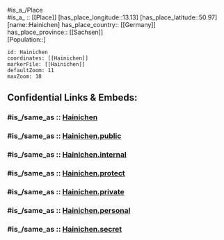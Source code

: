 ﻿---
confidential: public
isDeleted: false
location:
- 50.97
- 13.13
mapmarker: city
mapzoom:
- 7
- 12
SpocWebEntityId: 30713
tags:
- geo/City
type: City
---

#is_a_/Place  
#is_a_ :: [[Place]] 
[has_place_longitude::13.13] 
[has_place_latitude::50.97] 
[name::Hainichen] 
has_place_country:: [[Germany]]  
has_place_province:: [[Sachsen]]  
[Population::] 



```leaflet
id: Hainichen
coordinates: [[Hainichen]] 
markerFile: [[Hainichen]] 
defaultZoom: 11 
maxZoom: 18
```


## Confidential Links & Embeds: 

### #is_/same_as :: [Hainichen](/_Standards/Earth/Continent/Europe/Europe~Central/Germany/Germany~East/Sachsen/counties~Sachsen/Mittelsachsen/cities~Mittelsachsen/Hainichen.md) 

### #is_/same_as :: [Hainichen.public](/_public/Earth/Continent/Europe/Europe~Central/Germany/Germany~East/Sachsen/counties~Sachsen/Mittelsachsen/cities~Mittelsachsen/Hainichen.public.md) 

### #is_/same_as :: [Hainichen.internal](/_internal/Earth/Continent/Europe/Europe~Central/Germany/Germany~East/Sachsen/counties~Sachsen/Mittelsachsen/cities~Mittelsachsen/Hainichen.internal.md) 

### #is_/same_as :: [Hainichen.protect](/_protect/Earth/Continent/Europe/Europe~Central/Germany/Germany~East/Sachsen/counties~Sachsen/Mittelsachsen/cities~Mittelsachsen/Hainichen.protect.md) 

### #is_/same_as :: [Hainichen.private](/_private/Earth/Continent/Europe/Europe~Central/Germany/Germany~East/Sachsen/counties~Sachsen/Mittelsachsen/cities~Mittelsachsen/Hainichen.private.md) 

### #is_/same_as :: [Hainichen.personal](/_personal/Earth/Continent/Europe/Europe~Central/Germany/Germany~East/Sachsen/counties~Sachsen/Mittelsachsen/cities~Mittelsachsen/Hainichen.personal.md) 

### #is_/same_as :: [Hainichen.secret](/_secret/Earth/Continent/Europe/Europe~Central/Germany/Germany~East/Sachsen/counties~Sachsen/Mittelsachsen/cities~Mittelsachsen/Hainichen.secret.md)

